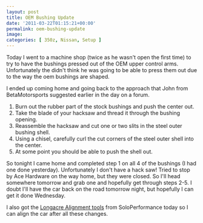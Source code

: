 ```yaml
---
layout: post
title: OEM Bushing Update
date: '2011-03-22T01:15:21+00:00'
permalink: oem-bushing-update
image:
categories: [ 350z, Nissan, Setup ]
---
```

Today I went to a machine shop (twice as he wasn't open the first time) to try to have the bushings pressed out of the OEM upper control arms. Unfortunately the didn't think he was going to be able to press them out due to the way the oem bushings are shaped.

I ended up coming home and going back to the approach that John from BetaMotorsports suggested earlier in the day on a forum. 
  
  
1. Burn out the rubber part of the stock bushings and push the center out.     
2. Take the blade of your hacksaw and thread it through the bushing opening.
3. Reassemble the hacksaw and cut one or two slits in the steel outer bushing shell.     
4. Using a chisel, carefully curl the cut corners of the steel outer shell into the center.
5. At some point you should be able to push the shell out.
 
So tonight I came home and completed step 1 on all 4 of the bushings (I had one done yesterday). Unfortunately I don't have a hack saw! Tried to stop by Ace Hardware on the way home, but they were closed. So I'll head somewhere tomorrow and grab one and hopefully get through steps 2-5. I doubt I'll have the car back on the road tomorrow night, but hopefully I can get it done Wednesday.

I also got the [Longacre Alignment tools](https://soloperformance.com/pages/search-results-page?q=longacre) from SoloPerformance today so I can align the car after all these changes.






